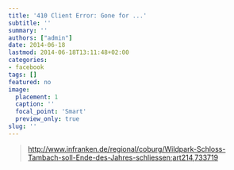 ```yaml
---
title: '410 Client Error: Gone for ...'
subtitle: ''
summary: ''
authors: ["admin"]
date: 2014-06-18
lastmod: 2014-06-18T13:11:48+02:00
categories:
- facebook
tags: []
featured: no
image:
  placement: 1
  caption: ''
  focal_point: 'Smart'
  preview_only: true
slug: ''
---
```


> http://www.infranken.de/regional/coburg/Wildpark-Schloss-Tambach-soll-Ende-des-Jahres-schliessen;art214,733719

